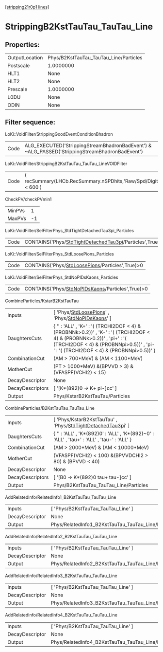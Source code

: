 [[stripping21r0p1 lines]](./stripping21r0p1-index)

# StrippingB2KstTauTau_TauTau_Line

## Properties:

|                |                                        |
|----------------|----------------------------------------|
| OutputLocation | Phys/B2KstTauTau_TauTau_Line/Particles |
| Postscale      | 1.0000000                              |
| HLT1           | None                                   |
| HLT2           | None                                   |
| Prescale       | 1.0000000                              |
| L0DU           | None                                   |
| ODIN           | None                                   |

## Filter sequence:

LoKi::VoidFilter/StrippingGoodEventConditionBhadron

|      |                                                                                                |
|------|------------------------------------------------------------------------------------------------|
| Code | ALG_EXECUTED('StrippingStreamBhadronBadEvent') & ~ALG_PASSED('StrippingStreamBhadronBadEvent') |

LoKi::VoidFilter/StrippingB2KstTauTau_TauTau_LineVOIDFilter

|      |                                                                  |
|------|------------------------------------------------------------------|
| Code | ( recSummary(LHCb.RecSummary.nSPDhits,'Raw/Spd/Digits') \< 600 ) |

CheckPV/checkPVmin1

|        |     |
|--------|-----|
| MinPVs | 1   |
| MaxPVs | -1  |

LoKi::VoidFilter/SelFilterPhys_StdTightDetachedTau3pi_Particles

|      |                                                                                                                       |
|------|-----------------------------------------------------------------------------------------------------------------------|
| Code | CONTAINS('Phys/[StdTightDetachedTau3pi](./stripping21r0p1-commonparticles-stdtightdetachedtau3pi)/Particles',True)\>0 |

LoKi::VoidFilter/SelFilterPhys_StdLoosePions_Particles

|      |                                                                                                     |
|------|-----------------------------------------------------------------------------------------------------|
| Code | CONTAINS('Phys/[StdLoosePions](./stripping21r0p1-commonparticles-stdloosepions)/Particles',True)\>0 |

LoKi::VoidFilter/SelFilterPhys_StdNoPIDsKaons_Particles

|      |                                                                                                       |
|------|-------------------------------------------------------------------------------------------------------|
| Code | CONTAINS('Phys/[StdNoPIDsKaons](./stripping21r0p1-commonparticles-stdnopidskaons)/Particles',True)\>0 |

CombineParticles/KstarB2KstTauTau

|                  |                                                                                                                                                                                                                    |
|------------------|--------------------------------------------------------------------------------------------------------------------------------------------------------------------------------------------------------------------|
| Inputs           | [ 'Phys/[StdLoosePions](./stripping21r0p1-commonparticles-stdloosepions)' , 'Phys/[StdNoPIDsKaons](./stripping21r0p1-commonparticles-stdnopidskaons)' ]                                                          |
| DaughtersCuts    | { '' : 'ALL' , 'K+' : '( (TRCHI2DOF \< 4) & (PROBNNk\>0.2))' , 'K-' : '( (TRCHI2DOF \< 4) & (PROBNNk\>0.2))' , 'pi+' : '( (TRCHI2DOF \< 4) & (PROBNNpi\>0.5))' , 'pi-' : '( (TRCHI2DOF \< 4) & (PROBNNpi\>0.5))' } |
| CombinationCut   | (AM \> 700\*MeV) & (AM \< 1100\*MeV)                                                                                                                                                                               |
| MotherCut        | (PT \> 1000\*MeV) &(BPVVD \> 3) & (VFASPF(VCHI2) \< 15)                                                                                                                                                            |
| DecayDescriptor  | None                                                                                                                                                                                                               |
| DecayDescriptors | [ '[K\*(892)0 -\> K+ pi-]cc' ]                                                                                                                                                                                 |
| Output           | Phys/KstarB2KstTauTau/Particles                                                                                                                                                                                    |

CombineParticles/B2KstTauTau_TauTau_Line

|                  |                                                                                                                           |
|------------------|---------------------------------------------------------------------------------------------------------------------------|
| Inputs           | [ 'Phys/KstarB2KstTauTau' , 'Phys/[StdTightDetachedTau3pi](./stripping21r0p1-commonparticles-stdtightdetachedtau3pi)' ] |
| DaughtersCuts    | { '' : 'ALL' , 'K\*(892)0' : 'ALL' , 'K\*(892)~0' : 'ALL' , 'tau+' : 'ALL' , 'tau-' : 'ALL' }                             |
| CombinationCut   | (AM \> 2000\*MeV) & (AM \< 10000\*MeV)                                                                                    |
| MotherCut        | (VFASPF(VCHI2) \< 100) &(BPVVDCHI2 \> 80) & (BPVVD \< 40)                                                                 |
| DecayDescriptor  | None                                                                                                                      |
| DecayDescriptors | [ '[B0 -\> K\*(892)0 tau+ tau-]cc' ]                                                                                  |
| Output           | Phys/B2KstTauTau_TauTau_Line/Particles                                                                                    |

AddRelatedInfo/RelatedInfo1_B2KstTauTau_TauTau_Line

|                 |                                                     |
|-----------------|-----------------------------------------------------|
| Inputs          | [ 'Phys/B2KstTauTau_TauTau_Line' ]                |
| DecayDescriptor | None                                                |
| Output          | Phys/RelatedInfo1_B2KstTauTau_TauTau_Line/Particles |

AddRelatedInfo/RelatedInfo2_B2KstTauTau_TauTau_Line

|                 |                                                     |
|-----------------|-----------------------------------------------------|
| Inputs          | [ 'Phys/B2KstTauTau_TauTau_Line' ]                |
| DecayDescriptor | None                                                |
| Output          | Phys/RelatedInfo2_B2KstTauTau_TauTau_Line/Particles |

AddRelatedInfo/RelatedInfo3_B2KstTauTau_TauTau_Line

|                 |                                                     |
|-----------------|-----------------------------------------------------|
| Inputs          | [ 'Phys/B2KstTauTau_TauTau_Line' ]                |
| DecayDescriptor | None                                                |
| Output          | Phys/RelatedInfo3_B2KstTauTau_TauTau_Line/Particles |

AddRelatedInfo/RelatedInfo4_B2KstTauTau_TauTau_Line

|                 |                                                     |
|-----------------|-----------------------------------------------------|
| Inputs          | [ 'Phys/B2KstTauTau_TauTau_Line' ]                |
| DecayDescriptor | None                                                |
| Output          | Phys/RelatedInfo4_B2KstTauTau_TauTau_Line/Particles |
